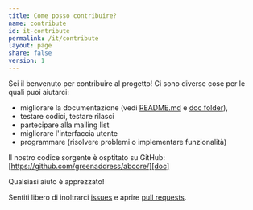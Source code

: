 ```yaml
---
title: Come posso contribuire?
name: contribute
id: it-contribute
permalink: /it/contribute
layout: page
share: false
version: 1
---
```


Sei il benvenuto per contribuire al progetto! Ci sono diverse cose per le quali puoi aiutarci:

  - migliorare la documentazione (vedi [README.md][README.md] e [doc folder][doc]),
  - testare codici, testare rilasci
  - partecipare alla mailing list
  - migliorare l'interfaccia utente
  - programmare (risolvere problemi o implementare funzionalità)

Il nostro codice sorgente è osptitato su GitHub: [https://github.com/greenaddress/abcore/][doc]

Qualsiasi aiuto è apprezzato!

Sentiti libero di inoltrarci [issues][issues] e aprire [pull requests][pulls].

[README.md]: https://github.com/greenaddress/abcore/blob/master/README.md
[doc]: https://github.com/greenaddress/abcore/
[issues]: https://github.com/greenaddress/abcore/issues
[pulls]: https://github.com/greenaddress/abcore/pulls
